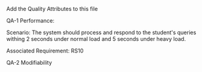 Add the Quality Attributes to this file

QA-1  Performance:

Scenario: The system should process and respond to the student's queries withing 2 seconds under normal load and 5 seconds under heavy load.

Associated Requirement: RS10

QA-2  Modifiability
